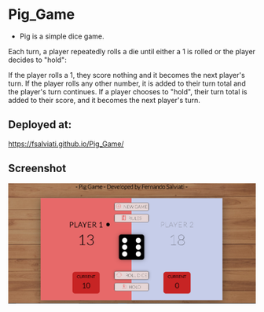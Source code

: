 # Pig_Game
* Pig is a simple dice game.

Each turn, a player repeatedly rolls a die until either a 1 is rolled or the player decides to "hold":

If the player rolls a 1, they score nothing and it becomes the next player's turn.
If the player rolls any other number, it is added to their turn total and the player's turn continues.
If a player chooses to "hold", their turn total is added to their score, and it becomes the next player's turn.

## Deployed at:
 https://fsalviati.github.io/Pig_Game/

## Screenshot

![Screenshot](screenshot.png)
